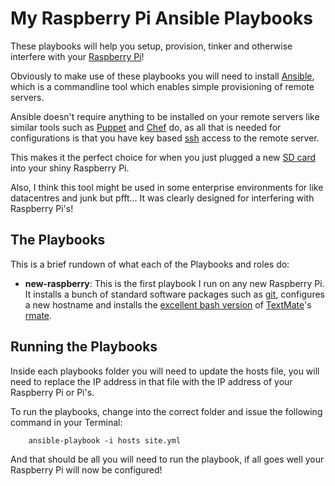 # My Raspberry Pi Ansible Playbooks #

These playbooks will help you setup, provision, tinker and otherwise interfere with your [Raspberry Pi](http://www.raspberrypi.org/)!

Obviously to make use of these playbooks you will need to install [Ansible](http://ansible.com/), which is a commandline tool which enables simple provisioning of remote servers.  

Ansible doesn't require anything to be installed on your remote servers like similar tools such as [Puppet](http://puppetlabs.com/) and [Chef](http://www.getchef.com/chef/) do, as all that is needed for configurations is that you have key based [ssh](http://en.wikipedia.org/wiki/Secure_Shell) access to the remote server.

This makes it the perfect choice for when you just plugged a new [SD card](https://www.sdcard.org/) into your shiny Raspberry Pi.

Also, I think this tool might be used in some enterprise environments for like datacentres and junk but pfft… It was clearly designed for interfering with Raspberry Pi's!

## The Playbooks ##

This is a brief rundown of what each of the Playbooks and roles do:

* __new-raspberry__: This is the first playbook I run on any new Raspberry Pi.  It installs a bunch of standard software packages such as [git](http://git-scm.com/), configures a new hostname and installs the [excellent bash version](https://github.com/aurora/rmate) of [TextMate](http://macromates.com/)'s [rmate](https://github.com/textmate/rmate).

## Running the Playbooks ##

Inside each playbooks folder you will need to update the hosts file, you will need to replace the IP address in that file with the IP address of your Raspberry Pi or Pi's.

To run the playbooks, change into the correct folder and issue the following command in your Terminal:

        ansible-playbook -i hosts site.yml

 And that should be all you will need to run the playbook, if all goes well your Raspberry Pi will now be configured!